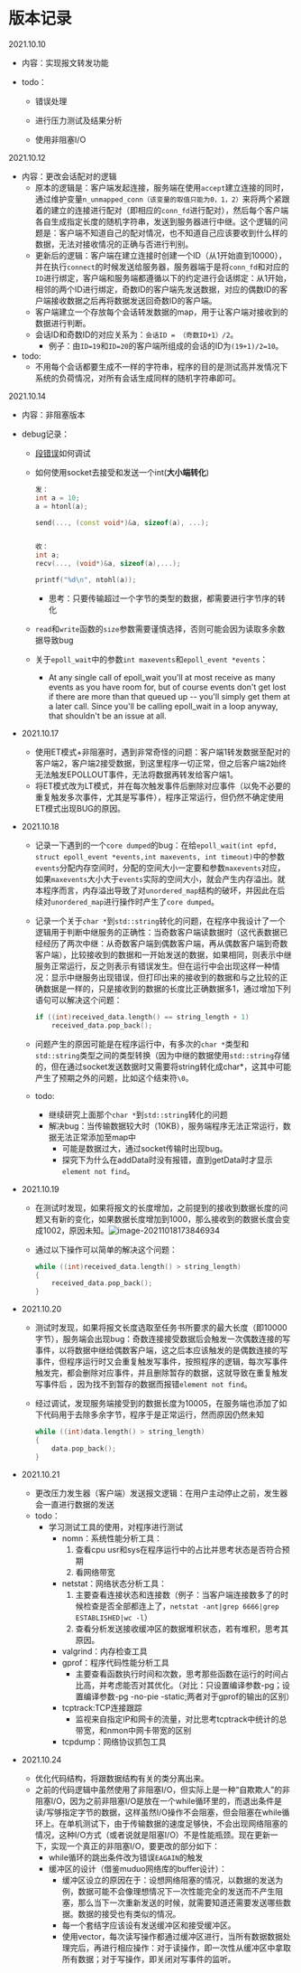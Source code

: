 # 版本记录

2021.10.10 

- 内容：实现报文转发功能

- todo：

  - 错误处理

  - 进行压力测试及结果分析

  - 使用非阻塞I/O

2021.10.12

- 内容：更改会话配对的逻辑
  - 原本的逻辑是：客户端发起连接，服务端在使用`accept`建立连接的同时，通过维护变量`n_unmapped_conn（该变量的取值只能为0，1，2）`来将两个紧跟着的建立的连接进行配对（即相应的`conn_fd`进行配对），然后每个客户端各自生成指定长度的随机字符串，发送到服务器进行中继。这个逻辑的问题是：客户端不知道自己的配对情况，也不知道自己应该要收到什么样的数据，无法对接收情况的正确与否进行判别。
  - 更新后的逻辑：客户端在建立连接时创建一个ID（从1开始直到10000），并在执行`connect`的时候发送给服务器，服务器端于是将`conn_fd`和对应的`ID`进行绑定，客户端和服务端都遵循以下的约定进行会话绑定：从1开始，相邻的两个ID进行绑定，奇数ID的客户端先发送数据，对应的偶数ID的客户端接收数据之后再将数据发送回奇数ID的客户端。
  - 客户端建立一个存放每个会话转发数据的map，用于让客户端对接收到的数据进行判断。
  - 会话ID和奇数ID的对应关系为：`会话ID = （奇数ID+1）/2`。
    - 例子：由`ID=19`和`ID=20`的客户端所组成的会话的ID为`(19+1)/2=10`。
- todo:
  - 不用每个会话都要生成不一样的字符串，程序的目的是测试高并发情况下系统的负荷情况，对所有会话生成同样的随机字符串即可。

2021.10.14

- 内容：非阻塞版本

- debug记录：

  - [段错误](https://blog.csdn.net/weixin_40877924/article/details/108762118)如何调试

  - 如何使用socket去接受和发送一个int(**大小端转化**)

    ```c++
    发：
    int a = 10;
    a = htonl(a);
    
    send(..., (const void*)&a, sizeof(a), ...);
    
    
    收：
    int a;
    recv(..., (void*)&a, sizeof(a),...);
    
    printf("%d\n", ntohl(a));
    ```

    - 思考：只要传输超过一个字节的类型的数据，都需要进行字节序的转化
  
  - `read`和`write`函数的`size`参数需要谨慎选择，否则可能会因为读取多余数据导致bug
  
  - 关于`epoll_wait`中的参数`int maxevents`和`epoll_event *events`：
  
    - At any single call of epoll_wait you'll at most receive as many events as you have room for, but of course events don't get lost if there are more than that queued up -- you'll simply get them at a later call. Since you'll be calling epoll_wait in a loop anyway, that shouldn't be an issue at all.
  
- 2021.10.17

  - 使用ET模式+非阻塞时，遇到非常奇怪的问题：客户端1转发数据至配对的客户端2，客户端2接受数据，到这里程序一切正常，但之后客户端2始终无法触发EPOLLOUT事件，无法将数据再转发给客户端1。
  - 将ET模式改为LT模式，并在每次触发事件后删除对应事件（以免不必要的重复触发多次事件，尤其是写事件），程序正常运行，但仍然不确定使用ET模式出现BUG的原因。
  
- 2021.10.18

  - 记录一下遇到的一个`core dumped`的bug：在给`epoll_wait(int epfd, struct epoll_event *events,int maxevents, int timeout)`中的参数`events`分配内存空间时，分配的空间大小一定要和参数`maxevents`对应，如果`maxevents`大小大于`events`实际的空间大小，就会产生内存溢出。就本程序而言，内存溢出导致了对`unordered_map`结构的破坏，并因此在后续对`unordered_map`进行操作时产生了`core dumped`。

  - 记录一个关于`char *`到`std::string`转化的问题，在程序中我设计了一个逻辑用于判断中继服务的正确性：当奇数客户端读数据时（这代表数据已经经历了两次中继：从奇数客户端到偶数客户端，再从偶数客户端到奇数客户端），比较接收到的数据和一开始发送的数据，如果相同，则表示中继服务正常运行，反之则表示有错误发生。但在运行中会出现这样一种情况：显示中继服务出现错误，但打印出来的接收到的数据和与之比较的正确数据是一样的，只是接收到的数据的长度比正确数据多1，通过增加下列语句可以解决这个问题：

    ```c++
    if ((int)received_data.length() == string_length + 1)
    	received_data.pop_back();
    ```

  - 问题产生的原因可能是在程序运行中，有多次的`char *`类型和`std::string`类型之间的类型转换（因为中继的数据使用`std::string`存储的，但在通过socket发送数据时又需要将string转化成char*，这其中可能产生了预期之外的问题，比如这个结束符`\0`。

  - todo:

    - 继续研究上面那个`char *`到`std::string`转化的问题
    - 解决bug：当传输数据较大时（10KB），服务端程序无法正常运行，数据无法正常添加至map中
      - 可能是数据过大，通过socket传输时出现bug。
      - 探究下为什么在addData时没有报错，直到getData时才显示`element not find`。
  
- 2021.10.19

  - 在测试时发现，如果将报文的长度增加，之前提到的接收到数据长度的问题又有新的变化，如果数据长度增加到1000，那么接收到的数据长度会变成1002，原因未知。![image-20211018173846934](/home/riochen/.config/Typora/typora-user-images/image-20211018173846934.png)

  - 通过以下操作可以简单的解决这个问题：

    ```c++
    while ((int)received_data.length() > string_length)
    {
    	received_data.pop_back();
    }
    ```

- 2021.10.20

  - 测试时发现，如果将报文长度选取至任务书所要求的最大长度（即10000字节），服务端会出现bug：奇数连接接受数据后会触发一次偶数连接的写事件，以将数据中继给偶数客户端，这之后本应该触发的是偶数连接的写事件，但程序运行时又会重复触发写事件，按照程序的逻辑，每次写事件触发完，都会删除对应事件，并且删除暂存的数据，这就导致在重复触发写事件后 ，因为找不到暂存的数据而报错`element not find`。

  - 经过调试，发现服务端接受到的数据长度为10005，在服务端也添加了如下代码用于去除多余字节，程序于是正常运行，然而原因仍然未知

    ```c++
    while ((int)data.length() > string_length)
    {
    	data.pop_back();
    }
    ```

- 2021.10.21

  - 更改压力发生器（客户端）发送报文逻辑：在用户主动停止之前，发生器会一直进行数据的发送
  - todo：
    - 学习测试工具的使用，对程序进行测试
      - nomn：系统性能分析工具：
        1. 查看cpu usr和sys在程序运行中的占比并思考状态是否符合预期
        2. 看网络带宽
      - netstat：网络状态分析工具：
        1. 主要查看连接状态和连接数（例子：当客户端连接数多了的时候检查是否全部都连上了，`netstat -ant|grep 6666|grep ESTABLISHED|wc -l`）
        2. 查看分析发送接收缓冲区的数据堆积状态，若有堆积，思考其原因。
      - valgrind：内存检查工具
      - gprof：程序代码性能分析工具
        - 主要查看函数执行时间和次数，思考那些函数在运行的时间占比高，并考虑能否对其优化。（对比：只设置编译参数-pg；设置编译参数-pg -no-pie -static;两者对于gprof的输出的区别） 
      - tcptrack:TCP连接跟踪
        - 监视来自指定IP和网卡的流量，对比思考tcptrack中统计的总带宽，和nmon中网卡带宽的区别
      - tcpdump：网络协议抓包工具
  
- 2021.10.24

  - 优化代码结构，将跟数据结构有关的类分离出来。
  - 之前的代码逻辑中虽然使用了非阻塞I/O，但实际上是一种“自欺欺人”的非阻塞I/O，因为之前非阻塞I/O是放在一个while循环里的，而退出条件是读/写够指定字节的数据，这样虽然I/O操作不会阻塞，但会阻塞在while循环上。在单机测试下，由于传输数据的速度足够快，不会出现网络阻塞的情况，这种I/O方式（或者说就是阻塞I/O）不是性能瓶颈。现在更新一下，实现一个真正的非阻塞I/O，要更改的部分如下：
    - while循环的跳出条件改为错误`EAGAIN`的触发
    - 缓冲区的设计（借鉴muduo网络库的buffer设计）：
      - 缓冲区设立的原因在于：设想网络阻塞的情况，以数据的发送为例，数据可能不会像理想情况下一次性能完全的发送而不产生阻塞，那么当下一次重新发送的时候，就需要知道还需要发送哪些数据。数据的接受也有类似的情况。
      - 每一个套结字应该设有发送缓冲区和接受缓冲区。
      - 使用vector，每次读写操作都通过缓冲区进行，当所有数据数据处理完后，再进行相应操作：对于读操作，即一次性从缓冲区中拿取所有数据；对于写操作，即关闭对写事件的监听。